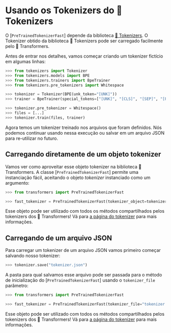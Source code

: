 <!--Copyright 2020 The HuggingFace Team. All rights reserved.

Licensed under the Apache License, Version 2.0 (the "License"); you may not use this file except in compliance with
the License. You may obtain a copy of the License at

http://www.apache.org/licenses/LICENSE-2.0

Unless required by applicable law or agreed to in writing, software distributed under the License is distributed on
an "AS IS" BASIS, WITHOUT WARRANTIES OR CONDITIONS OF ANY KIND, either express or implied. See the License for the
specific language governing permissions and limitations under the License.

⚠️ Note that this file is in Markdown but contain specific syntax for our doc-builder (similar to MDX) that may not be
rendered properly in your Markdown viewer.

-->

# Usando os Tokenizers do 🤗 Tokenizers

O [`PreTrainedTokenizerFast`] depende da biblioteca [🤗 Tokenizers](https://hf-mirror.com/docs/tokenizers). O Tokenizer obtido da biblioteca 🤗 Tokenizers pode ser carregado facilmente pelo 🤗 Transformers.

Antes de entrar nos detalhes, vamos começar criando um tokenizer fictício em algumas linhas:

```python
>>> from tokenizers import Tokenizer
>>> from tokenizers.models import BPE
>>> from tokenizers.trainers import BpeTrainer
>>> from tokenizers.pre_tokenizers import Whitespace

>>> tokenizer = Tokenizer(BPE(unk_token="[UNK]"))
>>> trainer = BpeTrainer(special_tokens=["[UNK]", "[CLS]", "[SEP]", "[PAD]", "[MASK]"])

>>> tokenizer.pre_tokenizer = Whitespace()
>>> files = [...]
>>> tokenizer.train(files, trainer)
```

Agora temos um tokenizer treinado nos arquivos que foram definidos. Nós podemos continuar usando nessa execução ou salvar em um arquivo JSON para re-utilizar no futuro.

## Carregando diretamente de um objeto tokenizer

Vamos ver como aproveitar esse objeto tokenizer na biblioteca 🤗 Transformers. A classe [`PreTrainedTokenizerFast`] permite uma instanciação fácil, aceitando o objeto *tokenizer* instanciado como um argumento:

```python
>>> from transformers import PreTrainedTokenizerFast

>>> fast_tokenizer = PreTrainedTokenizerFast(tokenizer_object=tokenizer)
```
Esse objeto pode ser utilizado com todos os métodos compartilhados pelos tokenizers dos 🤗 Transformers! Vá para [a página do tokenizer](main_classes/tokenizer) para mais informações.

## Carregando de um arquivo JSON

Para carregar um tokenizer de um arquivo JSON vamos primeiro começar salvando nosso tokenizer:

```python
>>> tokenizer.save("tokenizer.json")
```

A pasta para qual salvamos esse arquivo pode ser passada para o método de inicialização do [`PreTrainedTokenizerFast`] usando o `tokenizer_file` parâmetro:

```python
>>> from transformers import PreTrainedTokenizerFast

>>> fast_tokenizer = PreTrainedTokenizerFast(tokenizer_file="tokenizer.json")
```

Esse objeto pode ser utilizado com todos os métodos compartilhados pelos tokenizers dos 🤗 Transformers! Vá para [a página do tokenizer](main_classes/tokenizer) para mais informações.